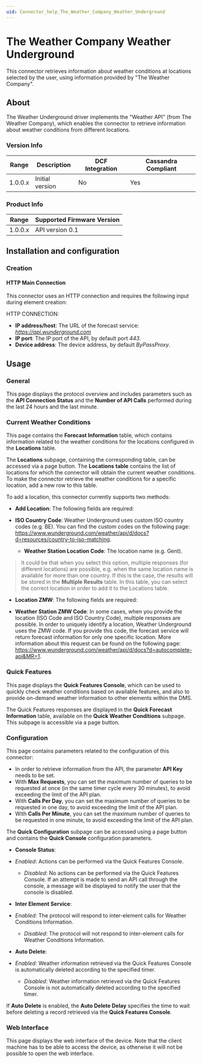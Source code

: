 ```yaml
---
uid: Connector_help_The_Weather_Company_Weather_Underground
---
```


# The Weather Company Weather Underground

This connector retrieves information about weather conditions at locations selected by the user, using information provided by "The Weather Company".

## About

The Weather Underground driver implements the "Weather API" (from The Weather Company), which enables the connector to retrieve information about weather conditions from different locations.

### Version Info

| **Range** | **Description** | **DCF Integration** | **Cassandra Compliant** |
|------------------|-----------------|---------------------|-------------------------|
| 1.0.0.x          | Initial version | No                  | Yes                     |

### Product Info

| Range | Supported Firmware Version |
|------------------|-----------------------------|
| 1.0.0.x          | API version 0.1             |

## Installation and configuration

### Creation

#### HTTP Main Connection

This connector uses an HTTP connection and requires the following input during element creation:

HTTP CONNECTION:

- **IP address/host**: The URL of the forecast service: *https://api.wunderground.com*
- **IP port**: The IP port of the API, by default port *443*.
- **Device address**: The device address, by default *ByPassProxy*.

## Usage

### General

This page displays the protocol overview and includes parameters such as the **API Connection Status** and the **Number of API Calls** performed during the last 24 hours and the last minute.

### Current Weather Conditions

This page contains the **Forecast Information** table, which contains information related to the weather conditions for the locations configured in the **Locations** table.

The **Locations** subpage, containing the corresponding table, can be accessed via a page button. The **Locations** **table** contains the list of locations for which the connector will obtain the current weather conditions. To make the connector retrieve the weather conditions for a specific location, add a new row to this table.

To add a location, this connector currently supports two methods:

- **Add Location**: The following fields are required:

- **ISO Country Code**: Weather Underground uses custom ISO country codes (e.g. BE). You can find the custom codes on the following page: <https://www.wunderground.com/weather/api/d/docs?d=resources/country-to-iso-matching>.
  - **Weather Station Location Code**: The location name (e.g. Gent).

> It could be that when you select this option, multiple responses (for different locations) are possible, e.g. when the same location name is available for more than one country. If this is the case, the results will be stored in the **Multiple Results** table. In this table, you can select the correct location in order to add it to the Locations table.

- **Location ZMW**: The following fields are required:

- **Weather Station ZMW Code**: In some cases, when you provide the location (ISO Code and ISO Country Code), multiple responses are possible. In order to uniquely identify a location, Weather Underground uses the ZMW code. If you provide this code, the forecast service will return forecast information for only one specific location. More information about this request can be found on the following page: <https://www.wunderground.com/weather/api/d/docs?d=autocomplete-api&MR=1>.

### Quick Features

This page displays the **Quick Features Console**, which can be used to quickly check weather conditions based on available features, and also to provide on-demand weather information to other elements within the DMS.

The Quick Features responses are displayed in the **Quick Forecast Information** table, available on the **Quick Weather Conditions** subpage. This subpage is accessible via a page button.

### Configuration

This page contains parameters related to the configuration of this connector:

- In order to retrieve information from the API, the parameter **API Key** needs to be set.
- With **Max Requests**, you can set the maximum number of queries to be requested at once (in the same timer cycle every 30 minutes), to avoid exceeding the limit of the API plan.
- With **Calls Per Day**, you can set the maximum number of queries to be requested in one day, to avoid exceeding the limit of the API plan.
- With **Calls Per Minute**, you can set the maximum number of queries to be requested in one minute, to avoid exceeding the limit of the API plan.

The **Quick Configuration** subpage can be accessed using a page button and contains the **Quick Console** configuration parameters.

- **Console Status**:

- *Enabled*: Actions can be performed via the Quick Features Console.
  - *Disabled*: No actions can be performed via the Quick Features Console. If an attempt is made to send an API call through the console, a message will be displayed to notify the user that the console is disabled.

- **Inter Element Service**:

- *Enabled*: The protocol will respond to inter-element calls for Weather Conditions Information.
  - *Disabled*: The protocol will not respond to inter-element calls for Weather Conditions Information.

- **Auto Delete**:

- *Enabled*: Weather information retrieved via the Quick Features Console is automatically deleted according to the specified timer.
  - *Disabled*: Weather information retrieved via the Quick Features Console is not automatically deleted according to the specified timer.

If **Auto Delete** is enabled, the **Auto Delete Delay** specifies the time to wait before deleting a record retrieved via the **Quick Features Console**.

### Web Interface

This page displays the web interface of the device. Note that the client machine has to be able to access the device, as otherwise it will not be possible to open the web interface.
